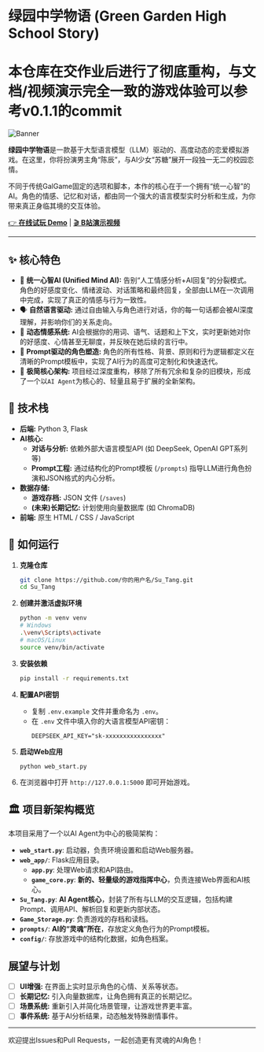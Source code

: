 # 绿园中学物语 (Green Garden High School Story)
# 本仓库在交作业后进行了彻底重构，与文档/视频演示完全一致的游戏体验可以参考v0.1.1的commit
![Banner](https://你的图片链接/banner.jpg) <!-- 建议在这里放一张好看的游戏截图或Banner -->

**绿园中学物语**是一款基于大型语言模型（LLM）驱动的、高度动态的恋爱模拟游戏。在这里，你将扮演男主角“陈辰”，与AI少女“苏糖”展开一段独一无二的校园恋情。

不同于传统GalGame固定的选项和脚本，本作的核心在于一个拥有“统一心智”的AI。角色的情感、记忆和对话，都由同一个强大的语言模型实时分析和生成，为你带来真正身临其境的交互体验。

[👉 **在线试玩 Demo**](http://你的demo链接) | [🎬 **B站演示视频**](http://你的视频链接)

---

## ✨ 核心特色

*   🧠 **统一心智AI (Unified Mind AI):** 告别“人工情感分析+AI回复”的分裂模式。角色的好感度变化、情绪波动、对话策略和最终回复，全部由LLM在一次调用中完成，实现了真正的情感与行为一致性。
*   🗣️ **自然语言驱动:** 通过自由输入与角色进行对话，你的每一句话都会被AI深度理解，并影响你们的关系走向。
*   💖 **动态情感系统:** AI会根据你的用词、语气、话题和上下文，实时更新她对你的好感度、心情甚至无聊度，并反映在她后续的言行中。
*   💬 **Prompt驱动的角色塑造:** 角色的所有性格、背景、原则和行为逻辑都定义在清晰的Prompt模板中，实现了AI行为的高度可定制化和快速迭代。
*   🌱 **极简核心架构:** 项目经过深度重构，移除了所有冗余和复杂的旧模块，形成了一个以`AI Agent`为核心的、轻量且易于扩展的全新架构。

## 🚀 技术栈

*   **后端:** Python 3, Flask
*   **AI核心:**
    *   **对话与分析:** 依赖外部大语言模型API (如 DeepSeek, OpenAI GPT系列等)
    *   **Prompt工程:** 通过结构化的Prompt模板 (`/prompts`) 指导LLM进行角色扮演和JSON格式的内心分析。
*   **数据存储:**
    *   **游戏存档:** JSON 文件 (`/saves`)
    *   **(未来)长期记忆:** 计划使用向量数据库 (如 ChromaDB)
*   **前端:** 原生 HTML / CSS / JavaScript

## 🔧 如何运行

1.  **克隆仓库**
    ```bash
    git clone https://github.com/你的用户名/Su_Tang.git
    cd Su_Tang
    ```

2.  **创建并激活虚拟环境**
    ```bash
    python -m venv venv
    # Windows
    .\venv\Scripts\activate
    # macOS/Linux
    source venv/bin/activate
    ```

3.  **安装依赖**
    ```bash
    pip install -r requirements.txt
    ```

4.  **配置API密钥**
    *   复制 `.env.example` 文件并重命名为 `.env`。
    *   在 `.env` 文件中填入你的大语言模型API密钥：
        ```
        DEEPSEEK_API_KEY="sk-xxxxxxxxxxxxxxxx"
        ```

5.  **启动Web应用**
    ```bash
    python web_start.py
    ```

6.  在浏览器中打开 `http://127.0.0.1:5000` 即可开始游戏。

## 🏛️ 项目新架构概览

本项目采用了一个以AI Agent为中心的极简架构：

*   **`web_start.py`**: 启动器，负责环境设置和启动Web服务器。
*   **`web_app/`**: Flask应用目录。
    *   **`app.py`**: 处理Web请求和API路由。
    *   **`game_core.py`**: **新的、轻量级的游戏指挥中心**，负责连接Web界面和AI核心。
*   **`Su_Tang.py`**: **AI Agent核心**，封装了所有与LLM的交互逻辑，包括构建Prompt、调用API、解析回复和更新内部状态。
*   **`Game_Storage.py`**: 负责游戏的存档和读档。
*   **`prompts/`**: **AI的“灵魂”所在**，存放定义角色行为的Prompt模板。
*   **`config/`**: 存放游戏中的结构化数据，如角色档案。

## 展望与计划

*   [ ] **UI增强:** 在界面上实时显示角色的心情、关系等状态。
*   [ ] **长期记忆:** 引入向量数据库，让角色拥有真正的长期记忆。
*   [ ] **场景系统:** 重新引入并简化场景管理，让游戏世界更丰富。
*   [ ] **事件系统:** 基于AI分析结果，动态触发特殊剧情事件。

---

欢迎提出Issues和Pull Requests，一起创造更有灵魂的AI角色！